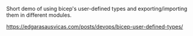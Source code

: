 Short demo of using bicep's user-defined types and exporting/importing them in different modules.

https://edgarasausvicas.com/posts/devops/bicep-user-defined-types/
